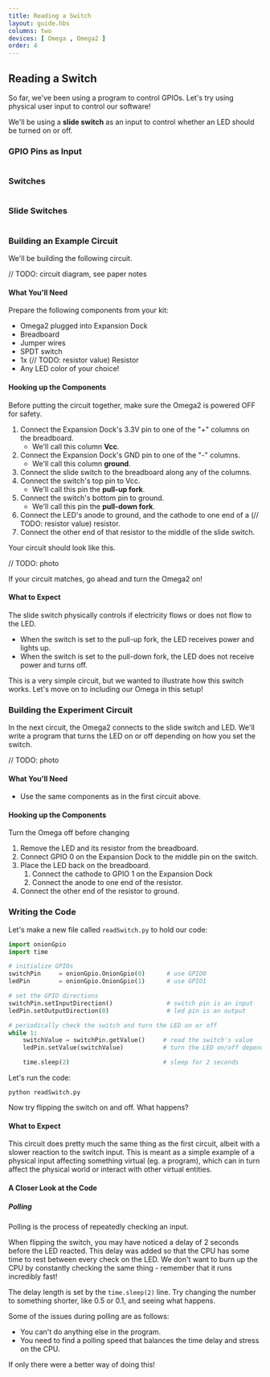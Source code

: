 ```yaml
---
title: Reading a Switch
layout: guide.hbs
columns: two
devices: [ Omega , Omega2 ]
order: 4
---
```


## Reading a Switch

<!-- // intro to this experiment:
//  * so far, we've been using a program to control GPIOs, lets have some physical, user input controlling our software
//  * will be using a slide switch as input for our program, it will control whether an LED is on or off -->

So far, we've been using a program to control GPIOs. Let's try using physical user input to control our software!

We'll be using a **slide switch** as an input to control whether an LED should be turned on or off.


### GPIO Pins as Input

<!-- gpio input -->
```{r child = '../../shared/gpio-input.md'}
```


### Switches

<!-- switches -->
```{r child = '../../shared/switches.md'}
```


### Slide Switches

<!-- slide switches -->
```{r child = '../../shared/switches-slide-switch.md'}
```

### Building an Example Circuit

<!-- // diagram, general description of what the circuit does/the purpose
// circuit 1: switch controls turning an LED on and off to illustrate how the slide switch works
// spdt switch (one side is pull-up, other side is pull-down) connected to an led -->

We'll be building the following circuit.

// TODO: circuit diagram, see paper notes

#### What You'll Need

Prepare the following components from your kit:

* Omega2 plugged into Expansion Dock
* Breadboard
* Jumper wires
* SPDT switch
* 1x (// TODO: resistor value) Resistor <!-- LED resistor -->
* Any LED color of your choice!

#### Hooking up the Components

<!-- // step by step guide of how to hook up the components
//  * how to connect one side of the switch to gnd and one to vcc
//  * connect the switchable part to the led -->
Before putting the circuit together, make sure the Omega2 is powered OFF for safety. 

1. Connect the Expansion Dock's 3.3V pin to one of the "+" columns on the breadboard.
    * We'll call this column **Vcc**.
1. Connect the Expansion Dock's GND pin to one of the "-" columns.
    * We'll call this column **ground**.
1. Connect the slide switch to the breadboard along any of the columns.
1. Connect the switch's top pin to Vcc.
    * We'll call this pin the **pull-up fork**.
1. Connect the switch's bottom pin to ground.
    * We'll call this pin the **pull-down fork**.
1. Connect the LED's anode to ground, and the cathode to one end of a (// TODO: resistor value) resistor.
1. Connect the other end of that resistor to the middle of the slide switch.

Your circuit should look like this.

// TODO: photo

If your circuit matches, go ahead and turn the Omega2 on!

#### What to Expect

<!-- // the switch controls if there is power flowing to the LED:
//  when the switch is set to the pull-up fork, the LED will be on
//  when the switch is set to the pull-down fork, the LED will be off

// this is a simple circuit but we wanted to illustrate how the switch works, let's move on to including our Omega in this circuit -->

The slide switch physically controls if electricity flows or does not flow to the LED. 

* When the switch is set to the pull-up fork, the LED receives power and lights up. 
* When the switch is set to the pull-down fork, the LED does not receive power and turns off.

This is a very simple circuit, but we wanted to illustrate how this switch works. Let's move on to including our Omega in this setup!

### Building the Experiment Circuit

<!-- // circuit 2: switch connected to GPIO, controls LED with software
// spdt switch (with pull-up and pull-down sides) connected to gpio input
// regular led circuit connected to gpio setup as output -->

In the next circuit, the Omega2 connects to the slide switch and LED. We'll write a program that turns the LED on or off depending on how you set the switch.

// TODO: photo

#### What You'll Need

* Use the same components as in the first circuit above.

#### Hooking up the Components

<!-- // step by step guide of how to hook up the components
//  jack the switch setup from the above section - adjust so taht it leads to a gpio
//  jack the LED setup from the previous articles -->
Turn the Omega off before changing 

1. Remove the LED and its resistor from the breadboard.
1. Connect GPIO 0 on the Expansion Dock to the middle pin on the switch.
1. Place the LED back on the breadboard.
    1. Connect the cathode to GPIO 1 on the Expansion Dock
    1. Connect the anode to one end of the resistor.    
1. Connect the other end of the resistor to ground.

### Writing the Code

Let's make a new file called `readSwitch.py` to hold our code:

<!-- // code should poll a gpio, based on the input value, set a different gpio to output the read value
// implementation:
//  * while loop for polling
//  * if it makes sense, write functions to read the gpio, and then set the other gpio (want to teach them good practices right off the bat)
//  * make the delay at the end of the loop pretty long 2-5 seconds -->

``` python
import onionGpio
import time

# initialize GPIOs
switchPin     = onionGpio.OnionGpio(0)      # use GPIO0
ledPin        = onionGpio.OnionGpio(1)      # use GPIO1

# set the GPIO directions
switchPin.setInputDirection()               # switch pin is an input
ledPin.setOutputDirection(0)                # led pin is an output

# periodically check the switch and turn the LED on or off
while 1:
	switchValue = switchPin.getValue()     # read the switch's value
    ledPin.setValue(switchValue)           # turn the LED on/off depending on the switch

	time.sleep(2)                          # sleep for 2 seconds
```

Let's run the code:
```
python readSwitch.py
```

Now try flipping the switch on and off. What happens?

#### What to Expect

<!-- // the switch controls whether the LED is on or off. yes the same thing was achieved with the far simpler circuit, but is meant to illustrate how a physical input can control something virtual -->

This circuit does pretty much the same thing as the first circuit, albeit with a slower reaction to the switch input. This is meant as a simple example of a physical input affecting something virtual (eg. a program), which can in turn affect the physical world or interact with other virtual entities.

#### A Closer Look at the Code

<!-- // small overview of anything new we did -->
##### Polling

<!-- // explain polling is the process of repeatedly checking an input
//  * a delay was added since we don't want to burn up the cpu constantly checking the same thing - remember the CPU runs incredibly fast

// talk about how sometimes it takes a while for the led to react:
//  * this is due to the long delay, have them try shortening the delay
//  * introduce some of the issues related to having polling:
//    * can't do anything else in the program
//    * can potentially have a long delay between the physical action and the software reacting
//    * if only there was a better way! -->

Polling is the process of repeatedly checking an input.

When flipping the switch, you may have noticed a delay of 2 seconds before the LED reacted. This delay was added so that the CPU has some time to rest between every check on the LED. We don't want to burn up the CPU by constantly checking the same thing - remember that it runs incredibly fast!

The delay length is set by the `time.sleep(2)` line. Try changing the number to something shorter, like 0.5 or 0.1, and seeing what happens.

Some of the issues during polling are as follows:

* You can't do anything else in the program.
* You need to find a polling speed that balances the time delay and stress on the CPU.

If only there were a better way of doing this!
